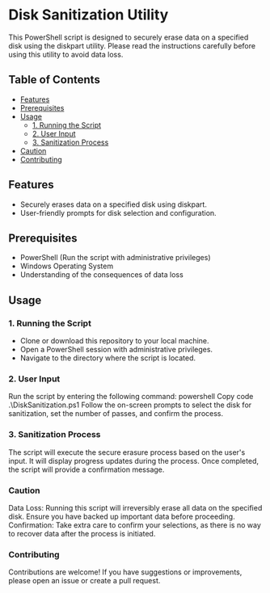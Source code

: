 # Disk Sanitization Utility

This PowerShell script is designed to securely erase data on a specified disk using the diskpart utility. Please read the instructions carefully before using this utility to avoid data loss.

## Table of Contents

- [Features](#features)
- [Prerequisites](#prerequisites)
- [Usage](#usage)
  - [1. Running the Script](#1-running-the-script)
  - [2. User Input](#2-user-input)
  - [3. Sanitization Process](#3-sanitization-process)
- [Caution](#caution)
- [Contributing](#contributing)

## Features

- Securely erases data on a specified disk using diskpart.
- User-friendly prompts for disk selection and configuration.

## Prerequisites

- PowerShell (Run the script with administrative privileges)
- Windows Operating System
- Understanding of the consequences of data loss

## Usage

### 1. Running the Script

- Clone or download this repository to your local machine.
- Open a PowerShell session with administrative privileges.
- Navigate to the directory where the script is located.

### 2. User Input

Run the script by entering the following command:
powershell
Copy code
.\DiskSanitization.ps1
Follow the on-screen prompts to select the disk for sanitization, set the number of passes, and confirm the process.

### 3. Sanitization Process

The script will execute the secure erasure process based on the user's input.
It will display progress updates during the process.
Once completed, the script will provide a confirmation message.

### Caution
Data Loss: Running this script will irreversibly erase all data on the specified disk. Ensure you have backed up important data before proceeding.
Confirmation: Take extra care to confirm your selections, as there is no way to recover data after the process is initiated.


### Contributing
Contributions are welcome! If you have suggestions or improvements, please open an issue or create a pull request.
